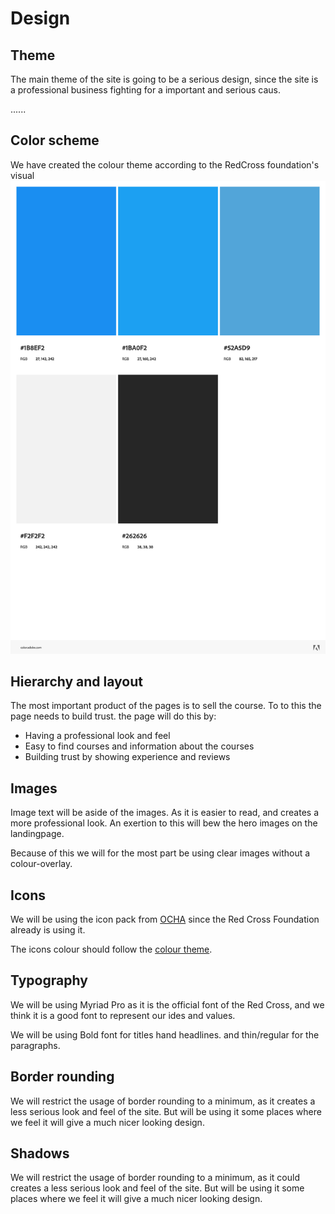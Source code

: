 # Design

## Theme

The main theme of the site is going to be a serious design, since the site is a professional business fighting for a important and serious caus.

......

## Color scheme

We have created the colour theme according to the RedCross foundation's visual
![Color Theme](/assets/StrynEsport.jpeg)

## Hierarchy and layout

The most important product of the pages is to sell the course. To to this the page needs to build trust. the page will do this by:

- Having a professional look and feel
- Easy to find courses and information about the courses
- Building trust by showing experience and reviews

## Images

Image text will be aside of the images. As it is easier to read, and creates a more professional look.
An exertion to this will bew the hero images on the landingpage.

Because of this we will for the most part be using clear images without a colour-overlay.

## Icons

We will be using the icon pack from [OCHA](https://www.unocha.org/story/iconography-part-un%E2%80%99s-humanitarian-efforts-ocha-releases-new-humanitarian-icons) since the Red Cross Foundation already is using it.

The icons colour should follow the [colour theme](#color-scheme).

## Typography

We will be using Myriad Pro as it is the official font of the Red Cross, and we think it is a good font to represent our ides and values.

We will be using Bold font for titles hand headlines. and thin/regular for the paragraphs.

## Border rounding

We will restrict the usage of border rounding to a minimum, as it creates a less serious look and feel of the site. But will be using it some places where we feel it will give a much nicer looking design.

## Shadows

We will restrict the usage of border rounding to a minimum, as it could creates a less serious look and feel of the site. But will be using it some places where we feel it will give a much nicer looking design.
